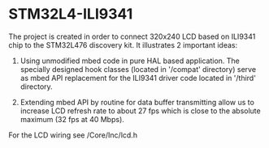 # STM32L4-ILI9341

The project is created in order to connect 320x240 LCD based on ILI9341 chip
to the STM32L476 discovery kit. It illustrates 2 important ideas:

1. Using unmodified mbed code in pure HAL based application. The specially designed hook classes
(located in '/compat' directory) serve as mbed API replacement for the ILI9341 driver code located in
'/third' directory. 

2. Extending mbed API by routine for data buffer transmitting allow us to increase LCD
refresh rate to about 27 fps which is close to the absolute maximum (32 fps at 40 Mbps).

For the LCD wiring see /Core/Inc/lcd.h
